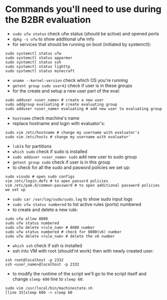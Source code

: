 # Commands you'll need to use during the B2BR evaluation

- `sudo ufw status` check ufw status (should be active) and opened ports
- `dpkg -s ufw` to show additional ufw info
- for services that should be running on boot (initiated by systemctl):
```
sudo systemctl status ufw
sudo systemctl status apparmor
sudo systemctl status ssh
sudo systemctl status lighttp
sudo systemctl status minecraft
```
- `uname --kernel-version` check which OS you're running
- `getent group sudo user42` check if user is in these groups
- for the create and setup a new user part of the eval:
```
sudo adduser <user_name> # create a new user
sudo addgroup evaluating # create evaluating group
sudo adduser <user_name> evaluating # add new user to evaluating group
```
- `hostname` check machine's name
- replace hostname and login with evaluator's:
```
sudo vim /etc/hostname # change my username with evaluator's
sudo vim /etc/hosts # change my username with evaluator'
```
- `lsblk` for partitions
- `which sudo` check if sudo is installed
- `sudo adduser <user_name> sudo` add new user to sudo group
- `getent group sudo` check if user is in this group
- to check for all the sudo and pasword policies we set up:
```
sudo visudo # open sudo configs
vim /etc/login.defs # to open passord policies
vim /etc/pam.d/common-password # to open additional password policies we set up
```
- `sudo car /var/log/sudo/sudo.log` to show sudo input logs
- `sudo ufw status numbered` to list active rules (ports) numbered
- to create and delete a new rule:
```
sudo ufw allow 8080
sudo ufw status numbered
sudo ufw delete <rule_num> # 8080 number
sudo ufw status numbered # check for 8080(v6) number
sudo ufw delete <rule_num> # delete the v6 number
```
- `which ssh` check if ssh is installed
- ssh into VM with root (should'nt work) then with newly created user:
```
ssh root@localhost -p 2332
ssh <user_name>@localhost -p 2332
```
- to modify the runtime of the script we'll go to the script itself and change `sleep 600` line to `sleep 60`:
```
sudo vim /usr/local/bin/machinestate.sh
[line 33]sleep 600 -> sleep 60
```

